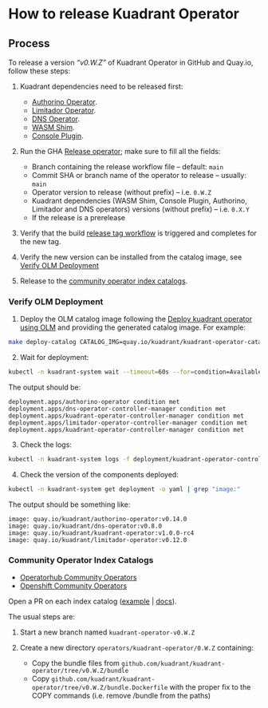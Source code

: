 # How to release Kuadrant Operator

## Process

To release a version _“v0.W.Z”_ of Kuadrant Operator in GitHub and Quay.io, follow these steps:

1. Kuadrant dependencies need to be released first:
   * [Authorino Operator](https://github.com/Kuadrant/authorino-operator/blob/main/RELEASE.md).
   * [Limitador Operator](https://github.com/Kuadrant/limitador-operator/blob/main/RELEASE.md).
   * [DNS Operator](https://github.com/Kuadrant/dns-operator/blob/main/docs/RELEASE.md).
   * [WASM Shim](https://github.com/Kuadrant/wasm-shim/).
   * [Console Plugin](https://github.com/Kuadrant/kuadrant-console-plugin).

2. Run the GHA [Release operator](https://github.com/Kuadrant/kuadrant-operator/actions/workflows/release.yaml); make
   sure to fill all the fields:

    * Branch containing the release workflow file – default: `main`
    * Commit SHA or branch name of the operator to release – usually: `main`
    * Operator version to release (without prefix) – i.e. `0.W.Z`
    * Kuadrant dependencies (WASM Shim, Console Plugin, Authorino, Limitador and DNS operators) versions (without prefix) – i.e. `0.X.Y`
    * If the release is a prerelease

3. Verify that the build [release tag workflow](https://github.com/Kuadrant/kuadrant-operator/actions/workflows/build-images-for-tag-release.yaml) is triggered and completes for the new tag.

4. Verify the new version can be installed from the catalog image, see [Verify OLM Deployment](#verify-olm-deployment)

5. Release to the [community operator index catalogs](#community-operator-index-catalogs).

### Verify OLM Deployment

1. Deploy the OLM catalog image following the [Deploy kuadrant operator using OLM](/doc/development.md#deploy-kuadrant-operator-using-olm) and providing the generated catalog image. For example:
```sh
make deploy-catalog CATALOG_IMG=quay.io/kuadrant/kuadrant-operator-catalog:v1.0.0-rc4
```

2. Wait for deployment:
```sh
kubectl -n kuadrant-system wait --timeout=60s --for=condition=Available deployments --all
```

The output should be:

```
deployment.apps/authorino-operator condition met
deployment.apps/dns-operator-controller-manager condition met
deployment.apps/kuadrant-operator-controller-manager condition met
deployment.apps/limitador-operator-controller-manager condition met
deployment.apps/kuadrant-operator-controller-manager condition met
```

3. Check the logs:
```sh
kubectl -n kuadrant-system logs -f deployment/kuadrant-operator-controller-manager
```

4. Check the version of the components deployed:
```sh
kubectl -n kuadrant-system get deployment -o yaml | grep "image:"
```
The output should be something like:

```
image: quay.io/kuadrant/authorino-operator:v0.14.0
image: quay.io/kuadrant/dns-operator:v0.8.0
image: quay.io/kuadrant/kuadrant-operator:v1.0.0-rc4
image: quay.io/kuadrant/limitador-operator:v0.12.0
```

### Community Operator Index Catalogs

- [Operatorhub Community Operators](https://github.com/k8s-operatorhub/community-operators)
- [Openshift Community Operators](http://github.com/redhat-openshift-ecosystem/community-operators-prod)

Open a PR on each index catalog ([example](https://github.com/redhat-openshift-ecosystem/community-operators-prod/pull/1595) |
[docs](https://redhat-openshift-ecosystem.github.io/community-operators-prod/operator-release-process/)).

The usual steps are:

1. Start a new branch named `kuadrant-operator-v0.W.Z`

2. Create a new directory `operators/kuadrant-operator/0.W.Z` containing:

    * Copy the bundle files from `github.com/kuadrant/kuadrant-operator/tree/v0.W.Z/bundle`
    * Copy `github.com/kuadrant/kuadrant-operator/tree/v0.W.Z/bundle.Dockerfile` with the proper fix to the COPY commands
      (i.e. remove /bundle from the paths)
